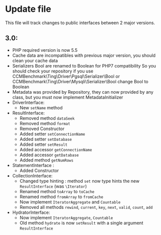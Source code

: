 # Update file
This file will track changes to public interfaces between 2 major versions.

## 3.0:
* PHP required version is now 5.5
* Cache data are incompatibles with previous major version, you should clean your cache data
* Serializers Bool are renamed to Boolean for PHP7 compatibility
    So you should check your repository if you use CCMBenchmark\Ting\Driver\Pgsql\Serializer\Bool or
    CCMBenchmark\Ting\Driver\Mysqli\Serializer\Bool change Bool to Boolean
* Metadata was provided by Repository, they can now provided by any class, but you must now implement MetadataInitializer
* DriverInterface:
    * New ```setName``` method
* ResultInterface:
    * Removed method ```dataSeek```
    * Removed method ```format```
    * Removed Constructor
    * Added setter ```setConnectionName```
    * Added setter ```setDatabase```
    * Added setter ```setResult```
    * Added accessor ```getConnectionName```
    * Added accessor ```getDatabase```
    * Added method ```getNumRows```
* StatementInterface :
    * Added Constructor
* CollectionInterface:
    * Changed type hinting : method ```set``` now type hints the new ```ResultInterface``` (was ```\Iterator```)
    * Renamed method ```toArray``` to ```toCache```
    * Renamed method ```fromArray``` to ```fromCache```
    * Now implement ```IteratorAggregate``` and ```Countable```
    * Removed all methods ```rewind```, ```current```, ```key```, ```next```, ```valid```, ```count```, ```add```
* HydratorInterface:
    * Now implement ```IteratorAggregate```, ```Countable```
    * Old method ```hydrate``` is now ```setResult``` with a single argument ```ResultInterface```

